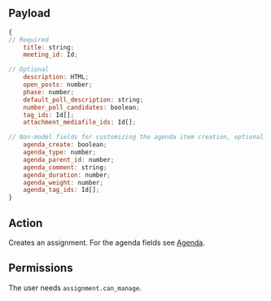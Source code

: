 ## Payload
```js
{
// Required
    title: string;
    meeting_id: Id;

// Optional
    description: HTML;
    open_posts: number;
    phase: number;
    default_poll_description: string;
    number_poll_candidates: boolean;
    tag_ids: Id[];
    attachment_mediafile_ids: Id[];

// Non-model fields for customizing the agenda item creation, optional
    agenda_create: boolean;
    agenda_type: number;
    agenda_parent_id: number;
    agenda_comment: string;
    agenda_duration: number;
    agenda_weight: number;
    agenda_tag_ids: Id[];
}
```

## Action
Creates an assignment. For the agenda fields see [Agenda](https://github.com/OpenSlides/OpenSlides/wiki/Agenda#additional-fields-during-creation-of-agenda-content-objects).

## Permissions
The user needs `assignment.can_manage`.
